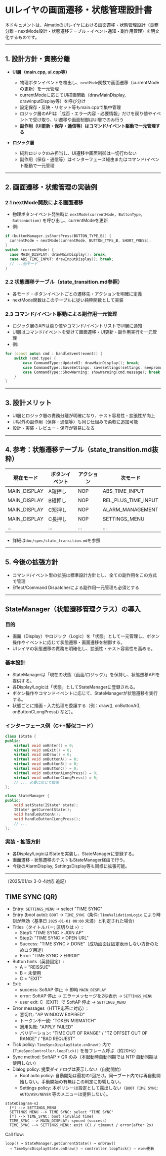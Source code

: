 # UIレイヤの画面遷移・状態管理設計書

本ドキュメントは、AimatixのUIレイヤにおける画面遷移・状態管理設計（責務分離・nextMode設計・状態遷移テーブル・イベント通知・副作用管理）を明文化するものです。

---

## 1. 設計方針・責務分離

- **UI層（main.cpp, ui.cpp等）**
  - 物理ボタンイベントを検出し、`nextMode`関数で画面遷移（currentModeの更新）を一元管理
  - currentModeに応じてUI描画関数（drawMainDisplay, drawInputDisplay等）を呼び分け
  - 設定保存・反映・リセット等もmain.cppで集中管理
  - ロジック層のAPIは「成否・エラー内容・必要情報」だけを戻り値やイベントで受け取り、UI遷移や画面制御はUI層でのみ行う
  - **副作用（UI更新・保存・通信等）はコマンド/イベント駆動で一元管理する**

- **ロジック層**
  - 純粋ロジックのみ担当し、UI遷移や画面制御は一切行わない
  - 副作用（保存・通信等）はインターフェース経由またはコマンド/イベント駆動で一元管理

---

## 2. 画面遷移・状態管理の実装例

### 2.1 nextMode関数による画面遷移
- 物理ボタンイベント発生時に `nextMode(currentMode, ButtonType, ButtonAction)` を呼び出し、currentModeを更新
- 例:
```cpp
if (buttonManager.isShortPress(BUTTON_TYPE_B)) {
  currentMode = nextMode(currentMode, BUTTON_TYPE_B, SHORT_PRESS);
}
switch (currentMode) {
  case MAIN_DISPLAY: drawMainDisplay(); break;
  case ABS_TIME_INPUT: drawInputDisplay(); break;
  // ...他モード
}
```

### 2.2 状態遷移テーブル（state_transition.md参照）
- 各モード・ボタンイベントごとの遷移先・アクションを明確に定義
- nextMode関数はこのテーブルに従い純粋関数として実装

### 2.3 コマンド/イベント駆動による副作用一元管理
- ロジック層のAPIは戻り値やコマンド/イベントリストでUI層に通知
- UI層はコマンド/イベントを受けて画面遷移・UI更新・副作用実行を一元管理
- 例:
```cpp
for (const auto& cmd : handleEvent(event)) {
    switch (cmd.type) {
        case CommandType::UpdateUI: drawMainDisplay(); break;
        case CommandType::SaveSettings: saveSettings(settings, &eepromAdapter); break;
        case CommandType::ShowWarning: showWarning(cmd.message); break;
    }
}
```

---

## 3. 設計メリット
- UI層とロジック層の責務分離が明確になり、テスト容易性・拡張性が向上
- UI以外の副作用（保存・通信等）も同じ仕組みで柔軟に追加可能
- 設計・実装・レビュー・保守が容易になる

---

## 4. 参考：状態遷移テーブル（state_transition.md抜粋）

| 現在モード         | ボタンイベント | アクション   | 次モード           |
|--------------------|----------------|-------------|--------------------|
| MAIN_DISPLAY       | A短押し        | NOP         | ABS_TIME_INPUT     |
| MAIN_DISPLAY       | B短押し        | NOP         | REL_PLUS_TIME_INPUT|
| MAIN_DISPLAY       | C短押し        | NOP         | ALARM_MANAGEMENT   |
| MAIN_DISPLAY       | C長押し        | NOP         | SETTINGS_MENU      |
| ...                | ...            | ...         | ...                |

- 詳細は`doc/spec/state_transition.md`を参照

---

## 5. 今後の拡張方針
- コマンド/イベント型の拡張は標準設計方針とし、全ての副作用をこの方式で管理
- Effect/Command Dispatcherによる副作用一元管理も必須とする

---

## StateManager（状態遷移管理クラス）の導入

### 目的
- 画面（Display）やロジック（Logic）を「状態」として一元管理し、ボタン操作やイベントに応じて状態遷移・画面遷移を制御する。
- UIレイヤの状態遷移の責務を明確化し、拡張性・テスト容易性を高める。

### 基本設計
- StateManagerは「現在の状態（画面/ロジック）」を保持し、状態遷移APIを提供する。
- 各Display/Logicは「状態」としてStateManagerに登録される。
- ボタン操作やコマンドイベントに応じて、StateManagerが状態遷移を実行する。
- 状態ごとに描画・入力処理を委譲する（例：draw(), onButtonA(), onButtonCLongPress() など）。

### インターフェース例（C++擬似コード）
```cpp
class IState {
public:
    virtual void onEnter() = 0;
    virtual void onExit() = 0;
    virtual void onDraw() = 0;
    virtual void onButtonA() = 0;
    virtual void onButtonB() = 0;
    virtual void onButtonC() = 0;
    virtual void onButtonALongPress() = 0;
    virtual void onButtonCLongPress() = 0;
    // ... 必要に応じて拡張
};

class StateManager {
public:
    void setState(IState* state);
    IState* getCurrentState();
    void handleButtonA();
    void handleButtonCLongPress();
    // ...
};
```

### 実装・拡張方針
- 各Display/LogicはIStateを実装し、StateManagerに登録する。
- 画面遷移・状態遷移のテストもStateManager経由で行う。
- 今後のAlarmDisplay, SettingsDisplay等も同様に拡張可能。

---

（2025/01/xx 3-0-4対応 追記）

## TIME SYNC (QR)

- Entry: `SETTINGS_MENU` → select "TIME SYNC"
- Entry (boot auto): `BOOT` → `TIME_SYNC`（条件: `TimeValidationLogic` により時刻が無効〈基準日 `2025-01-01 00:00` 未満〉と判定された場合）
- Titles（タイトルバー; 区切りは `>`）:
  - Step1: "TIME SYNC > JOIN AP"
  - Step2: "TIME SYNC > OPEN URL"
  - Success: "TIME SYNC > DONE"（成功画面は固定表示しない方針のためログ用途）
  - Error: "TIME SYNC > ERROR"
- Button hints（英語固定）:
  - A = "REISSUE"
  - B = 未使用
  - C = "EXIT"
- Exit:
  - success: SoftAP 停止 → 即時 `MAIN_DISPLAY`
  - error: SoftAP 停止 → エラーメッセージを2秒表示 → `SETTINGS_MENU`
  - user exit: C（EXIT）で SoftAP 停止 → `SETTINGS_MENU`
- Error messages（HTTP応答に対応）:
  - 窓切れ: "AP WINDOW EXPIRED"
  - トークン不一致: "TOKEN MISMATCH"
  - 適用失敗: "APPLY FAILED"
  - バリデーション: "TIME OUT OF RANGE" / "TZ OFFSET OUT OF RANGE" / "BAD REQUEST"
- Tick policy: `TimeSyncDisplayState.onDraw()` 内で `ITimeSyncController.loopTick()` を毎フレーム呼ぶ（約20Hz）
- Sync method: SoftAP + QR のみ（本起動時自動同期では NTP 自動同期は使用しない）
- Dialog policy: 提案ダイアログは表示しない（自動開始）
  - Boot auto policy: 自動開始は最初の1回だけ。同一ブート内では再自動開始しない。手動開始の有無はこの判定に影響しない。
  - Settings policy: 本ポリシーは設定として露出しない（`BOOT TIME SYNC: AUTO/ASK/NEVER` 等のメニューは提供しない）。

```mermaid
stateDiagram-v2
  [*] --> SETTINGS_MENU
  SETTINGS_MENU --> TIME_SYNC: select "TIME SYNC"
  [*] --> TIME_SYNC: boot (invalid time)
  TIME_SYNC --> MAIN_DISPLAY: synced (success)
  TIME_SYNC --> SETTINGS_MENU: exit (C) / timeout / error(after 2s)
```

Call flow:
```
loop() → StateManager.getCurrentState() → onDraw()
  → TimeSyncDisplayState.onDraw() → controller.loopTick() → view更新
```
